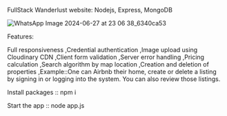 FullStack Wanderlust website: Nodejs, Express, MongoDB

![WhatsApp Image 2024-06-27 at 23 06 38_6340ca53](https://github.com/Aryanpatil1710/VoyageVista-Travel.webpage/assets/151561766/959aff73-0b9f-44d4-a609-bf4268f239e0)

Features:

Full responsiveness
,Credential authentication
,Image upload using Cloudinary CDN
,Client form validation
,Server error handling
,Pricing calculation
,Search algorithm by map location
,Creation and deletion of properties
,Example::One can Airbnb their home, create or delete a listing by signing in or logging into the system. You can also review those listings.

Install packages :: npm i

Start the app :: node app.js
